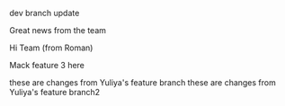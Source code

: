 dev branch update

Great news from the team

Hi Team (from Roman)

Mack feature 3 here

these are changes from Yuliya's feature branch
these are changes from Yuliya's feature branch2
